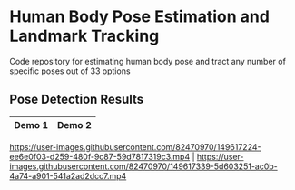 # Human Body Pose Estimation and Landmark Tracking
Code repository for estimating human body pose and tract any number of specific poses out of 33 options



## Pose Detection Results
Demo 1 | Demo 2
:-: | :-:
https://user-images.githubusercontent.com/82470970/149617224-ee6e0f03-d259-480f-9c87-59d7817319c3.mp4
| https://user-images.githubusercontent.com/82470970/149617339-5d603251-ac0b-4a74-a901-541a2ad2dcc7.mp4

